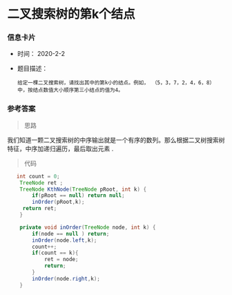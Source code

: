 # 二叉搜索树的第k个结点 

### 信息卡片 

- 时间： 2020-2-2

- 题目描述：

  ```
  给定一棵二叉搜索树，请找出其中的第k小的结点。例如， （5，3，7，2，4，6，8）    中，按结点数值大小顺序第三小结点的值为4。
  ```

  

### 参考答案

> 思路

我们知道一颗二叉搜索树的中序输出就是一个有序的数列。那么根据二叉树搜索树特征，中序加递归遍历，最后取出元素 .



> 代码

```java
   int count = 0;
    TreeNode ret ;
    TreeNode KthNode(TreeNode pRoot, int k) {
        if(pRoot == null) return null;
        inOrder(pRoot,k);
     return ret;
    }

    private void inOrder(TreeNode node, int k) {
        if(node == null ) return;
        inOrder(node.left,k);
        count++;
        if(count == k){
            ret = node;
            return;
        }
        inOrder(node.right,k);
    }
```

